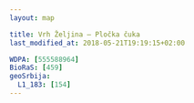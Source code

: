 ```yaml
---
layout: map

title: Vrh Željina – Pločka čuka
last_modified_at: 2018-05-21T19:19:15+02:00

WDPA: [555588964]
BioRaS: [459]
geoSrbija:
  L1_183: [154]
---
```

